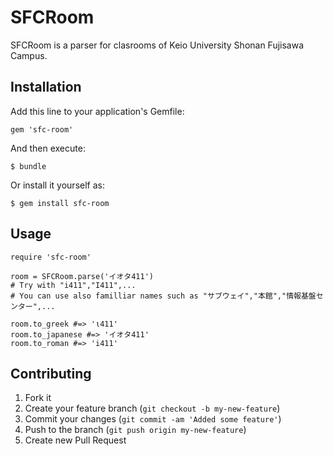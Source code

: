 # SFCRoom

SFCRoom is a parser for clasrooms of Keio University Shonan Fujisawa Campus.

## Installation

Add this line to your application's Gemfile:

    gem 'sfc-room'

And then execute:

    $ bundle

Or install it yourself as:

    $ gem install sfc-room

## Usage

    require 'sfc-room'

    room = SFCRoom.parse('イオタ411')
    # Try with "i411","Ι411",...
    # You can use also familliar names such as "サブウェイ","本館","情報基盤センター",...

    room.to_greek #=> 'ι411'
    room.to_japanese #=> 'イオタ411'
    room.to_roman #=> 'i411'


## Contributing

1. Fork it
2. Create your feature branch (`git checkout -b my-new-feature`)
3. Commit your changes (`git commit -am 'Added some feature'`)
4. Push to the branch (`git push origin my-new-feature`)
5. Create new Pull Request
